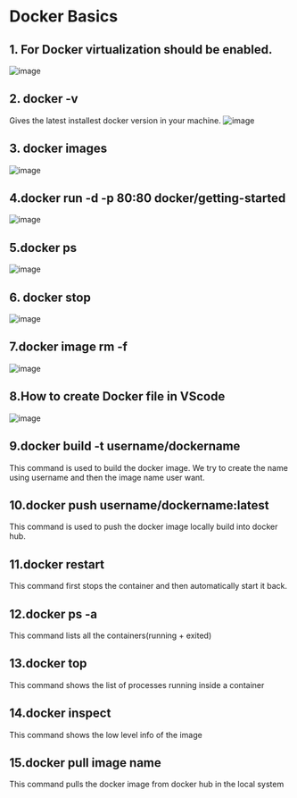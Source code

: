 # Docker Basics
## 1. For Docker virtualization should be enabled.
![image](https://user-images.githubusercontent.com/28582315/196292881-c50938e7-1f35-46e0-9ecc-12cd64683633.png)

## 2. docker -v
Gives the latest installest docker version in your machine.
![image](https://user-images.githubusercontent.com/28582315/196293091-32bd2b0b-5f82-4e98-bf51-6c7678d3d2ea.png)

## 3. docker images
![image](https://user-images.githubusercontent.com/28582315/196295920-1e69421c-9b84-489c-b3f2-4aec08c4bc89.png)

## 4.docker run -d -p 80:80 docker/getting-started

![image](https://user-images.githubusercontent.com/28582315/196295967-8c1162d0-fc5e-4684-8445-f7cc45f637b2.png)

## 5.docker ps
![image](https://user-images.githubusercontent.com/28582315/196296052-1f4bb9b9-15b4-419f-a1c5-1ab2ec7b8a98.png)

## 6. docker stop <container id>
![image](https://user-images.githubusercontent.com/28582315/196296097-3bc2044f-1c82-4aa1-a903-68ac8bce5395.png)

## 7.docker image rm -f <image id>
![image](https://user-images.githubusercontent.com/28582315/196296181-3090bea9-89e4-4b49-a7c5-0277f50198b8.png)

## 8.How to create Docker file in VScode
![image](https://user-images.githubusercontent.com/28582315/196304427-d7c83274-94fb-44eb-b269-ce1abda93957.png)

## 9.docker build -t username/dockername
This command is used to build the docker image. We try to create the name using username and then the image name user want.

## 10.docker push username/dockername:latest
This command is used to push the docker image locally build into docker hub.

## 11.docker restart
This command first stops the container and then automatically start it back.

## 12.docker ps -a
This command lists all the containers(running + exited)

## 13.docker top
This command shows the list of processes running inside a container

## 14.docker inspect
This command shows the low level info of the image

## 15.docker pull image name
This command pulls the docker image from docker hub in the local system
